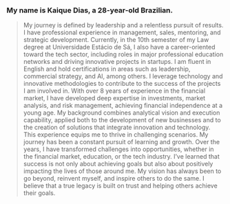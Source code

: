 ### My name is Kaique Dias, a 28-year-old Brazilian.

> My journey is defined by leadership and a relentless pursuit of results. I have professional experience in management, sales, mentoring, and strategic development. Currently, in the 10th semester of my Law degree at Universidade Estácio de Sá, I also have a career-oriented toward the tech sector, including roles in major professional education networks and driving innovative projects in startups. I am fluent in English and hold certifications in areas such as leadership, commercial strategy, and AI, among others. I leverage technology and innovative methodologies to contribute to the success of the projects I am involved in.
> With over 8 years of experience in the financial market, I have developed deep expertise in investments, market analysis, and risk management, achieving financial independence at a young age. My background combines analytical vision and execution capability, applied both to the development of new businesses and to the creation of solutions that integrate innovation and technology. This experience equips me to thrive in challenging scenarios.
> My journey has been a constant pursuit of learning and growth. Over the years, I have transformed challenges into opportunities, whether in the financial market, education, or the tech industry. I’ve learned that success is not only about achieving goals but also about positively impacting the lives of those around me. My vision has always been to go beyond, reinvent myself, and inspire others to do the same. I believe that a true legacy is built on trust and helping others achieve their goals.
